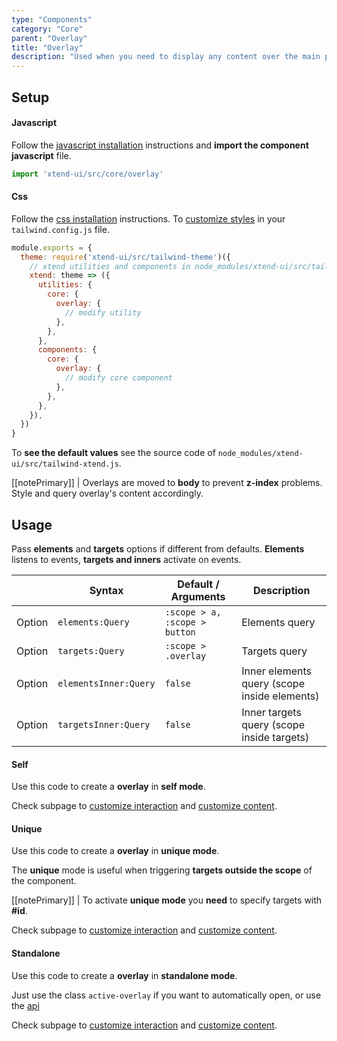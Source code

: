 ```yaml
---
type: "Components"
category: "Core"
parent: "Overlay"
title: "Overlay"
description: "Used when you need to display any content over the main page."
---
```


## Setup

#### Javascript

Follow the [javascript installation](/introduction/getting-started/setup#javascript-installation) instructions and **import the component javascript** file.

```jsx
import 'xtend-ui/src/core/overlay'
```

#### Css

Follow the [css installation](/introduction/getting-started/setup#css-installation) instructions. To [customize styles](/introduction/getting-started/setup#css-customization) in your `tailwind.config.js` file.

```jsx
module.exports = {
  theme: require('xtend-ui/src/tailwind-theme')({
    // xtend utilities and components in node_modules/xtend-ui/src/tailwind-xtend.js
    xtend: theme => ({
      utilities: {
        core: {
          overlay: {
            // modify utility
          },
        },
      },
      components: {
        core: {
          overlay: {
            // modify core component
          },
        },
      },
    }),
  })
}
```

To **see the default values** see the source code of `node_modules/xtend-ui/src/tailwind-xtend.js`.

[[notePrimary]]
| Overlays are moved to **body** to prevent **z-index** problems. Style and query overlay's content accordingly.

## Usage

Pass **elements** and **targets** options if different from defaults. **Elements** listens to events, **targets and inners** activate on events.

<div class="table-scroll">

|                         | Syntax                                    | Default / Arguments                       | Description                   |
| ----------------------- | ----------------------------------------- | ----------------------------- | ----------------------------- |
| Option                  | `elements:Query`                          | `:scope > a, :scope > button`        | Elements query            |
| Option                  | `targets:Query`                          | `:scope > .overlay`        | Targets query            |
| Option                  | `elementsInner:Query`                          | `false`        | Inner elements query (scope inside elements)            |
| Option                  | `targetsInner:Query`                          | `false`        | Inner targets query (scope inside targets)     

</div>

#### Self

Use this code to create a **overlay** in **self mode**.

<demo>
  <demovanilla src="vanilla/components/core/overlay/usage-self">
  </demovanilla>
</demo>

Check subpage to [customize interaction](/components/core/overlay/interaction) and [customize content](/components/core/overlay/content).

#### Unique

Use this code to create a **overlay** in **unique mode**.

The **unique** mode is useful when triggering **targets outside the scope** of the component.

[[notePrimary]]
| To activate **unique mode** you **need** to specify targets with **#id**.

<demo>
  <demovanilla src="vanilla/components/core/overlay/usage-unique">
  </demovanilla>
</demo>

Check subpage to [customize interaction](/components/core/overlay/interaction) and [customize content](/components/core/overlay/content).

#### Standalone

Use this code to create a **overlay** in **standalone mode**.

Just use the class `active-overlay` if you want to automatically open, or use the [api](/components/core/overlay/api)

<demo>
  <div class="gatsby_demo_item toggle" data-iframe="iframe/components/core/overlay/usage-standalone">
  </div>
</demo>

Check subpage to [customize interaction](/components/core/overlay/interaction) and [customize content](/components/core/overlay/content).
